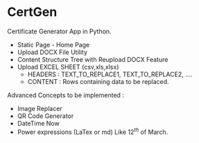 # CertGen
Certificate Generator App in Python.
- Static Page - Home Page
- Upload DOCX File Utility
- Content Structure Tree with Reupload DOCX Feature
- Upload EXCEL SHEET (csv,xls,xlsx) 
  - HEADERS : TEXT_TO_REPLACE1, TEXT_TO_REPLACE2, .... 
  - CONTENT : Rows containing data to be replaced.

Advanced Concepts to be implemented :
- Image Replacer
- QR Code Generator
- DateTime Now
- Power expressions (LaTex or md) Like $12^{th}$ of March.